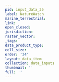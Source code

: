 ```yaml
---
pid: input_data_35
label: NatureWatch
marine_terrestrial: 
link: 
open_closed: 
jurisdiction: 
raster_vector: 
_tags: 
data_product_type: 
cell_size: 
order: '34'
layout: data_item
collection: data_inputs
thumbnail: ''
full: ''
---
```


